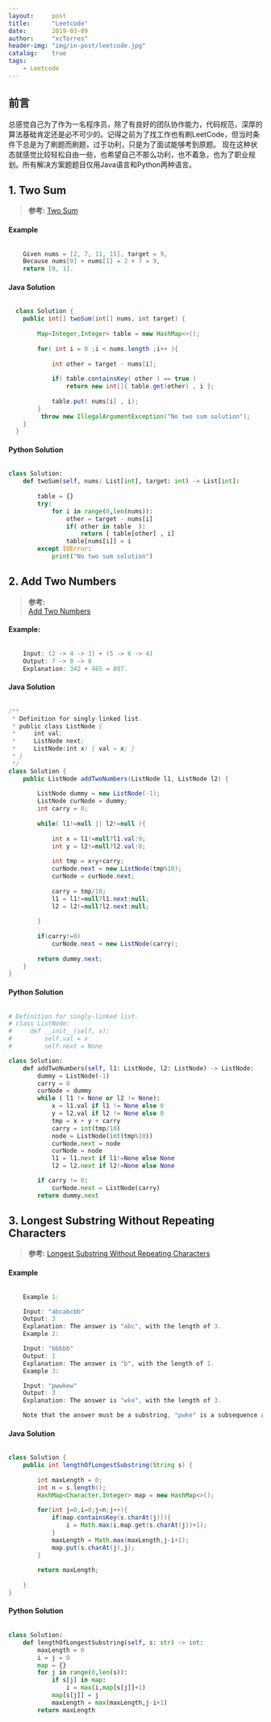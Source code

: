 ```yaml
---
layout:     post
title:      "Leetcode"
date:       2019-03-09
author:     "xcTorres"
header-img: "img/in-post/leetcode.jpg"
catalog:    true
tags:
    - Leetcode
---
```


## 前言  
总感觉自己为了作为一名程序员，除了有良好的团队协作能力，代码规范，深厚的算法基础肯定还是必不可少的。记得之前为了找工作也有刷LeetCode，但当时条件下总是为了刷题而刷题，过于功利，只是为了面试能够考到原题。
现在这种状态就感觉比较轻松自由一些，也希望自己不那么功利，也不着急，也为了职业规划。所有解决方案题题目仅用Java语言和Python两种语言。

## 1. Two Sum

>**参考:**
[Two Sum](https://leetcode.com/articles/two-sum/)
#### Example

```java

    Given nums = [2, 7, 11, 15], target = 9,
    Because nums[0] + nums[1] = 2 + 7 = 9,
    return [0, 1].

```

#### Java Solution
```java

  class Solution {
    public int[] twoSum(int[] nums, int target) {
        
        Map<Integer,Integer> table = new HashMap<>();
        
        for( int i = 0 ;i < nums.length ;i++ ){
            
            int other = target - nums[i];
            
            if( table.containsKey( other ) == true )
                return new int[]{ table.get(other) , i };
            
            table.put( nums[i] , i);
        }
         throw new IllegalArgumentException("No two sum solution");
    }
  }

```
#### Python Solution

```python

class Solution:
    def twoSum(self, nums: List[int], target: int) -> List[int]:
        
        table = {}
        try:
            for i in range(0,len(nums)):
                other = target - nums[i]
                if( other in table  ):
                    return [ table[other] , i]
                table[nums[i]] = i
        except IOError:
            print("No two sum solution")

```

## 2. Add Two Numbers
>**参考:**  
[Add Two Numbers](https://leetcode.com/problems/add-two-numbers/)  

#### Example:
```java

    Input: (2 -> 4 -> 3) + (5 -> 6 -> 4)  
    Output: 7 -> 0 -> 8  
    Explanation: 342 + 465 = 807.

```
#### Java Solution
```java

/**
 * Definition for singly-linked list.
 * public class ListNode {
 *     int val;
 *     ListNode next;
 *     ListNode(int x) { val = x; }
 * }
 */
class Solution {
    public ListNode addTwoNumbers(ListNode l1, ListNode l2) {
        
        ListNode dummy = new ListNode(-1);
        ListNode curNode = dummy;
        int carry = 0;
                
        while( l1!=null || l2!=null ){
            
            int x = l1!=null?l1.val:0;
            int y = l2!=null?l2.val:0;
            
            int tmp = x+y+carry;
            curNode.next = new ListNode(tmp%10);
            curNode = curNode.next;
            
            carry = tmp/10;
            l1 = l1!=null?l1.next:null;
            l2 = l2!=null?l2.next:null;
            
        }
        
        if(carry!=0)
            curNode.next = new ListNode(carry);
        
        return dummy.next;
    }
}

```

#### Python Solution

```python

# Definition for singly-linked list.
# class ListNode:
#     def __init__(self, x):
#         self.val = x
#         self.next = None

class Solution:
    def addTwoNumbers(self, l1: ListNode, l2: ListNode) -> ListNode:
        dummy = ListNode(-1)
        carry = 0
        curNode = dummy
        while ( l1 != None or l2 != None):
            x = l1.val if l1 != None else 0
            y = l2.val if l2 != None else 0
            tmp = x + y + carry
            carry = int(tmp/10)
            node = ListNode(int(tmp%10))
            curNode.next = node
            curNode = node
            l1 = l1.next if l1!=None else None
            l2 = l2.next if l2!=None else None

        if carry != 0:
            curNode.next = ListNode(carry)
        return dummy.next
```

## 3. Longest Substring Without Repeating Characters
>**参考:**
[Longest Substring Without Repeating Characters](https://leetcode.com/problems/longest-substring-without-repeating-characters/)

#### Example

```java

    Example 1:

    Input: "abcabcbb"
    Output: 3 
    Explanation: The answer is "abc", with the length of 3. 
    Example 2:

    Input: "bbbbb"
    Output: 1
    Explanation: The answer is "b", with the length of 1.
    Example 3:

    Input: "pwwkew"
    Output: 3
    Explanation: The answer is "wke", with the length of 3. 

    Note that the answer must be a substring, "pwke" is a subsequence and not a substring.

```

#### Java Solution

```java

class Solution {
    public int lengthOfLongestSubstring(String s) {
     
        int maxLength = 0;
        int n = s.length();
        HashMap<Character,Integer> map = new HashMap<>();
        
        for(int j=0,i=0;j<n;j++){
            if(map.containsKey(s.charAt(j))){
                i = Math.max(i,map.get(s.charAt(j))+1);
            }
            maxLength = Math.max(maxLength,j-i+1);
            map.put(s.charAt(j),j);
        }
        
        return maxLength;
        
    }
}
```


#### Python Solution
```python

class Solution:
    def lengthOfLongestSubstring(self, s: str) -> int:
        maxLength = 0
        i = j = 0
        map = {}
        for j in range(0,len(s)):
            if s[j] in map:
                i = max(i,map[s[j]]+1)
            map[s[j]] = j
            maxLength = max(maxLength,j-i+1)
        return maxLength
```